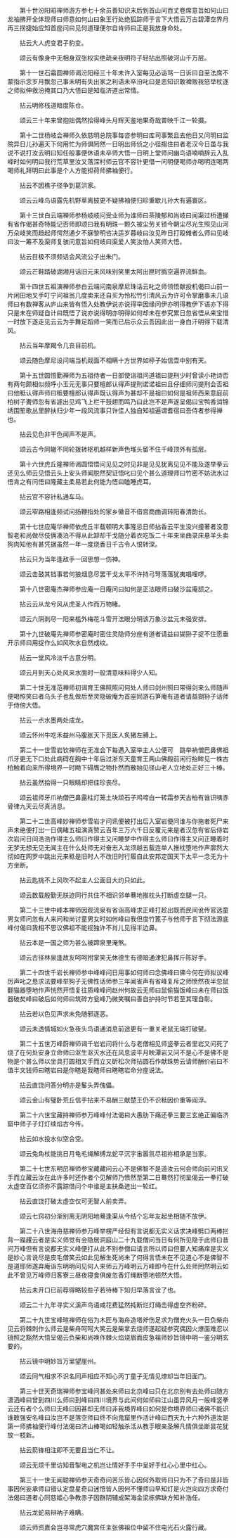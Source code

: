 <!-- { "loadSidebar": true } -->
　　第十世汾阳昭禅师游方参七十余员善知识末后到首山问百丈卷席意旨如何山曰龙袖拂开全体现师曰师意如何山曰象王行处绝狐踪师于言下大悟云万古碧潭空界月再三捞捷始应知首座问曰见何道理便尔自肯师曰正是我放身命处。

　　拈云大人虎变君子豹变。

　　颂云有像身中无相身双张权实绝疏亲夜明符子轻拈出照破河山千万层。

　　第十一世石霜圆禅师谒汾阳经三十年未许入室每见必诟骂一日诉曰自至法席不蒙指示念岁月飘忽己事未明有失出家之利语未卒汾叱曰是恶知识敢裨贩我怒举杖逐之师拟伸救汾掩其口乃大悟曰是知临济道出常情。

　　拈云明修栈道暗度陈仓。

　　颂云三十年来曾抱拙偶然拾得峰头月辉天鉴地果奇哉普映千江一轮摄。

　　第十二世杨岐会禅师久依慈明总院事每咨参明曰库司事繁且去他日又问明曰监院异日儿孙遍天下何用忙为师俱罔然一日明出师侦之小径搊住曰者老汉今日虽与我说不说打汝去明曰知任般事便休语未卒师大悟一日明上堂师问幽鸟语喃喃辞云入乱峰时如何明曰我行荒草里汝又落深村师云官不容针更借一问明便喝师亦喝明连喝两喝师礼拜明曰此事是个人方能担荷师拂袖便行。

　　拈云不因樵子径争到葛洪家。

　　颂云云峰鸟语露先机野草离披更不疑拂袖便归珍重歇儿孙大有遍寰区。

　　第十三世白云端禅师参杨岐岐问受业师为谁师曰茶陵郁和尚岐曰闻渠过桥遭攧有省作偈甚奇特能记否师即颂曰我有明珠一颗久被尘劳关锁今朝尘尽光生照见山河万朵岐笑而趋起师愕然通夕不寐黎明咨决适岁暮岐曰汝见昨日打殴傩者么师曰见岐曰汝一筹不及渠师复骇问意旨如何岐曰渠爱人笑汝怕人笑师大悟。

　　拈云目极不须频话会风流公子出朱门。

　　颂云芒鞋踏破湖湘月话旧元来风味别笑里太阿出匣时撝空遍界流鲜血。

　　第十四世五祖演禅师参白云端问南泉摩尼珠话云叱之师领悟献投机偈曰山前一片闲田地叉手叮宁问祖翁几度卖来还自买为怜松竹引清风云为许可令掌磨事未几语师曰有数禅客从庐山来皆有悟入处教伊说亦说得举因缘问伊亦明得教伊下语亦下得只是未在师疑自计曰既悟了说亦说得明亦明得如何却未在参究累日忽省悟从来宝惜一时放下遂走见云云为手舞足蹈师一笑而已后示众云吾因此出一身白汗明得下载清风。

　　拈云当年摩羯令几丧目前机。

　　颂云随色摩尼设问端当机觌面不相瞒十方世界如楟子始信壶中别有天。

　　第十五世圆悟勤禅师为五祖侍者一日部使诣祖问道祖曰提刑少时曾读小艳诗否有两句颇相似频呼小玉元无事只要檀郎认得声提刑诺诺祖曰且仔细师问提刑会否祖曰他秪认得声师曰秪要檀郎认得声既认得声为甚却不是祖曰如何是祖师西来意庭前柏树子聻师忽有省遽出见鸡飞上栏干鼓翅而鸣乃曰此岂不是声遂呈偈曰宝鸭香消锦绣围笙歌丛里醉扶归少年一段风流事只许佳人独自知祖遍谓耆宿曰吾侍者参得禅也。

　　拈云见色非干色闻声不是声。

　　颂云古今同辙不同轮拨转枢机越样新声色堆头留不住千峰顶外有孤层。

　　第十六世虎丘隆禅师谒圆悟悟问见见之时见非是见见犹离见见不能及遂举拳云还见么师云见悟云头上安头师闻脱然契证悟叱曰见个甚么道理师曰竹密不妨流水过悟肯之有问悟曰隆藏主柔易若此何能为悟曰瞌睡虎耳。

　　拈云官不容针私通车马。

　　颂云窄路相逢频试问扬鞭指处的家乡徽音不借宫商曲调转阳春清韵长。

　　第十七世应庵华禅师依虎丘半载顿明大事隆忌日师拈香云平生没兴撞著者没意智老和尚做尽伎俩凑泊不得从此卸却干戈随分着衣吃饭二十年来坐曲录床悬羊头卖狗肉知他有甚凭据虽然一年一度烧香日千古令人恨转深。

　　拈云只为当年逢敌手一回思想一伤神。

　　颂云击鼓其铛事若何狼烟息尽罢干戈太平不许持弓弩落落犹夷唱哩啰。

　　第十八世密庵杰禅师参应庵一日庵问曰如何是正法眼师曰破沙盆庵颔之。

　　拈云云从龙兮风从虎圣人作而万物睹。

　　颂云六阴剥尽一阳来槛外梅花斗雪开法眼分明该万象沙盆元未强安排。

　　第十九世破庵先禅师参密庵时密住灵隐师分座有道者请益曰猢狲子捉不住愿垂开示师曰用捉作么如风吹水自然成纹。

　　拈云一堂风冷淡千古意分明。

　　颂云月到天心处风来水面时一般清意味料得少人知。

　　第二十世无准范禅师初谒育王佛照照问何处人师曰剑州照曰带得剑来么师随声便喝照笑曰者乌头子也乱做后至灵隐破庵为首座同游石笋庵有道者请益猢狲子话师于侍傍大悟。

　　拈云一点水墨两处成龙。

　　颂云怀州牛吃禾益州马腹胀天下觅医人炙猪左膊上。

　　第二十一世雪岩钦禅师在无准会下每遇入室举主人公便可　跳举衲僧巴鼻佛祖爪牙更无下口处此病碍在胸中十年后过浙东天童育王两山佛殿前闲行抬眸见一株古柏触着向来所得境界一时飏下碍膺之物扑然而散始见径山老人立地处正好三十棒。

　　拈云虽然拾得一只眼睛却把佳珍丧尽。

　　颂云祖师牙爪衲僧巴鼻露柱灯笼土块顽石子鸡啼白一转霜参天古柏有谁识咦赤骨律九天云尽真消息。

　　第二十二世高峰妙禅师参雪岩才问讯便被打出后入室岩便问谁与你拖者死尸来声未绝便打出一日偶睹五祖演真赞云百年三万六千日反覆元来是者汉忽有省后侍岩次岩问日间浩浩作得主么师曰作得主又问睡梦中作得主么师曰作得主又问正睡着时无梦无想无见无闻主在什么处师无对奋志入龙须越五载连单人推枕堕地作声廓然大彻如在网罗中跳出元来秪是旧时人不改旧时行履自此安邦定国天下太平一念无为十方坐断。

　　拈云匙挑不上风吹不起主人公面目大约只如此。

　　颂云数载殷勤无朕迹同行共住不相识邻单蓦地推枕头打断虚空腿一只。

　　第二十三世中峰本禅师因观流泉有省诣高峰求正峰打趁出既而民间讹传官选童男女师问忽有人来问和尚讨童男女时如何峰曰我但度竹篦子与他师于言下彻法源底峰付偈曰我相不思议佛祖不能视独许不肖儿见得半边鼻。

　　拈云本是一国之师为甚么被蹄泉里淹煞。

　　颂云古径林泉逢故友呵呵拊掌笑无休德生有德暗通津犯鼻挥斤陈好手。

　　第二十四世千岩长禅师参中峰峰问日用事如何师曰念佛峰曰佛今何在师拟议峰厉声叱之恳求法要峰举狗子无佛性话师参三年闻雀声有省峰复斥之师愤然夜半忽鼠翻猫器堕地作声恍然开悟复往质峰峰问赵州何故云无师曰鼠偷猫饭峰曰未在师曰饭器破矣峰曰破后如何师曰筑碎方瓮峰乃微笑嘱曰善自护持时节若至其理自彰。

　　拈云若以色见声求未免随邪逐恶。

　　颂云未透情城如火急夜头鸟语通消息前途更有一重关老鼠无端打破甓。

　　第二十五世万峰蔚禅师谒千岩岩问将什么与老僧相见师竖拳云者里岩又问死了烧了在何处安身立命师曰沤生沤灭水还在风息波平月映潭岩又问不是心不是佛不是物是个甚么师以坐具打圆相叉手而立又斫松次师拈圆石作献珠势云请师酬价岩曰不值半文钱师曰瞎岩曰是你瞎是我瞎师曰瞎瞎岩命分座说法。

　　拈云直饶问答分明亦是髼头弄傀儡。

　　颂云金山有璧卧荒丘信手拈来不易酬三献楚王仍不识秪因价重等阎浮。

　　第二十六世宝藏持禅师参万峰峰付法偈曰大愚肋下痛还拳三要三玄绝正偏临济窟中师子子灯灯续焰古今传。

　　拈云如水投水似空合空。

　　颂云兔角杖能挑日月龟毛绳解缚龙蛇平沉宇宙嚣氛尽祖祢相承是当家。

　　第二十七世东明旵禅师参宝藏藏问云心不是佛智不是道汝云何会师向前问讯叉手而立藏云汝在此许多时还作者个见解师乃愤然至第二日蓦然打彻呈偈云一拳打破太虚空百亿须弥不露踪借问个中谁是主扶桑迸出一轮红。

　　拈云直饶打破太虚空仅可无智人前卖弄。

　　颂云七窍初分渐别离无阴阳地蓦逢渠从今结个忘年友起坐相随不放伊。

　　第二十八世海舟慈禅师参万峰举楞严经但有言说都无实义话求决峰劈口两棒拦背一蹋趯云者是实义师觉有会隐居洞庭山二十九载僧问当日有何所见隐于此师曰昔问万峰但有言说都无实义峰便打从此不别参僧曰请言所以师曰但要人知痛痒是实义是妙心言说尽是皮毛僧笑云如此见解生死尚未了何得言悟未在不见道心不是佛智不是道耶师遂弃庵诣东明明问见何人来师云万峰明云万峰即今在什么处师罔然明云如此不曾见万峰师归客寮三昼夜寝食俱废忽香灯绳断堕地顿然大悟。

　　拈云未开口已前荐得略较些子若待棒下知归早落言诠了也。

　　颂云二十九年寻实义溪声鸟语咸花费猛然扽断烂灯绳击得虚空齐粉碎。

　　第二十九世宝峰瑄禅师在俗为木匠与海舟造塔斧伤足求为僧充火头一日负柴舟见云将棘刺作么师云是柴舟呵呵大笑云是柴拿去烧师遂起疑参究偶因火燎面难忍以镜照之豁然大悟呈偈云负柴和尚唤作棘火焰烧眉面皮急祖师妙旨镜中明一鉴分明玄要的。

　　拈云镜中明妙旨万里望崖州。

　　颂云同气相求不识名同声相应不知心丙丁童子无情见燎却当年旧面门。

　　第三十世天奇瑞禅师参宝峰问甚处来师曰北京峰曰只在北京别有去处师曰随方潇洒峰曰曾到四川么师曰到峰曰四川境界与此间何如师曰江山虽异风月一般峰竖拳云还有者个么师曰无峰曰因甚却无师曰非我境界峰曰如何是你境界师曰诸佛不能识谁敢强安名峰曰汝岂不是落空师曰终不向鬼窟里作活计峰曰西天九十六种外道汝是第一师拂袖便行峰付法偈曰济山棒喝如轻触杀活从教手眼亲圣解凡情俱坐断昙花犹放一枝新。

　　拈云箭锋相注即不无要且当仁不让。

　　颂云无烦千里访知音掣电之机岂让情好手手中呈好手红心心里中红心。

　　第三十一世无闻聪禅师参天奇奇问苦乐皆心因何外取师曰只为不了奇曰是非皆事因何妄承师曰错认定盘星奇曰迷悟皆人因何不懂师曰早知灯是火岂向四方求奇付法偈曰道者心同慈姬心争教赤子因群阴辅成架海金梁栋佛缺方知补浩任。

　　拈云龙蛇易辩衲子难瞒。

　　颂云师资嘉会岂寻常虎穴魔宫任主张佛祖位中留不住电光石火露行藏。

